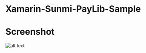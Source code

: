# Xamarin-Sunmi-PayLib-Sample

# Screenshot
![alt text](https://cdn-images-1.medium.com/max/1600/1*x7EjQ_oq2f7yXaf75uVVqQ.png)
